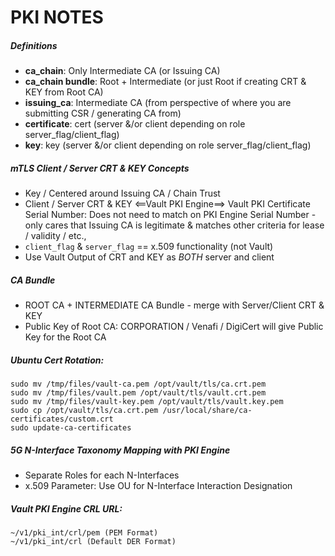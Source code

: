 # PKI NOTES

##### Definitions
- **ca_chain**: Only Intermediate CA (or Issuing CA)
- **ca_chain bundle**: Root + Intermediate (or just Root if creating CRT & KEY from Root CA)
- **issuing_ca**: Intermediate CA (from perspective of where you are submitting CSR / generating CA from)
- **certificate**: cert (server &/or client depending on role server_flag/client_flag)
- **key**: key (server &/or client depending on role server_flag/client_flag)

##### mTLS Client / Server CRT & KEY Concepts
- Key / Centered around Issuing CA / Chain Trust
- Client / Server CRT & KEY <==Vault PKI Engine==> Vault PKI Certificate Serial Number: Does not need to match on PKI Engine Serial Number - only cares that Issuing CA is legitimate & matches other criteria for lease / validity / etc.,
- ```client_flag``` & ```server_flag``` == x.509 functionality (not Vault)
- Use Vault Output of CRT and KEY as *BOTH* server and client

##### CA Bundle
- ROOT CA + INTERMEDIATE CA Bundle - merge with Server/Client CRT & KEY
- Public Key of Root CA: CORPORATION / Venafi / DigiCert will give Public Key for the Root CA

##### Ubuntu Cert Rotation:
```
sudo mv /tmp/files/vault-ca.pem /opt/vault/tls/ca.crt.pem
sudo mv /tmp/files/vault.pem /opt/vault/tls/vault.crt.pem
sudo mv /tmp/files/vault-key.pem /opt/vault/tls/vault.key.pem
sudo cp /opt/vault/tls/ca.crt.pem /usr/local/share/ca-certificates/custom.crt
sudo update-ca-certificates
```

##### 5G N-Interface Taxonomy Mapping with PKI Engine
- Separate Roles for each N-Interfaces
- x.509 Parameter: Use OU for N-Interface Interaction Designation

##### Vault PKI Engine CRL URL:
```
~/v1/pki_int/crl/pem (PEM Format)
~/v1/pki_int/crl (Default DER Format)
```

